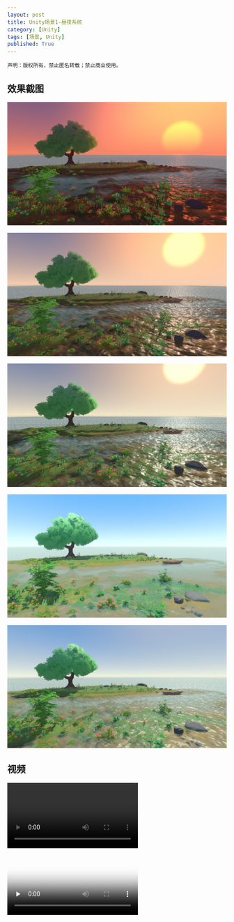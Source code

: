 ```yaml
---
layout: post
title: Unity场景1-昼夜系统
category: [Unity]
tags: [场景, Unity]
published: True
---
```



`声明：版权所有，禁止匿名转载；禁止商业使用。`

## 效果截图

<left><img src="/public/img/场景练习/Unity场景1/1.bmp"></left>

<left><img src="/public/img/场景练习/Unity场景1/2.bmp"></left>

<left><img src="/public/img/场景练习/Unity场景1/3.bmp"></left>

<left><img src="/public/img/场景练习/Unity场景1/4.bmp"></left>

<left><img src="/public/img/场景练习/Unity场景1/5.bmp"></left>

## 视频

<video>
      <source id="mp4" src="/public/img/场景练习/Unity场景1/Unity场景1.mp4" type="video/mp4">
    </video>

<video id="video" controls="" preload="none" poster="封面">
      <source id="mp4" src="/public/img/场景练习/Unity场景1/Unity场景1.mp4" type="video/mp4">
</videos>
